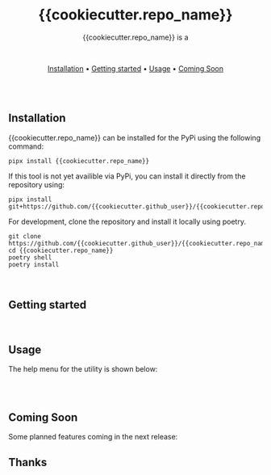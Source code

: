 <div align="center">

# {{cookiecutter.repo_name}} 

{{cookiecutter.repo_name}} is a

<br>

[Installation](#installation) •
[Getting started](#getting-started) •
[Usage](#usage) •
[Coming Soon](#coming-soon)

</div><br>


</div>
<br>

## Installation
{{cookiecutter.repo_name}} can be installed for the PyPi using the following command:

```
pipx install {{cookiecutter.repo_name}} 
```

If this tool is not yet availible via PyPi, you can install it directly from the repository using: 

```
pipx install git+https://github.com/{{cookiecutter.github_user}}/{{cookiecutter.repo_name}}.git
```

For development, clone the repository and install it locally using poetry. 

```
git clone https://github.com/{{cookiecutter.github_user}}/{{cookiecutter.repo_name}}.git
cd {{cookiecutter.repo_name}}
poetry shell 
poetry install
```

<br>

## Getting started
<br>

## Usage
The help menu for the utility is shown below:

```
```

<br>

## Coming Soon
Some planned features coming in the next release:
<br>

## Thanks
